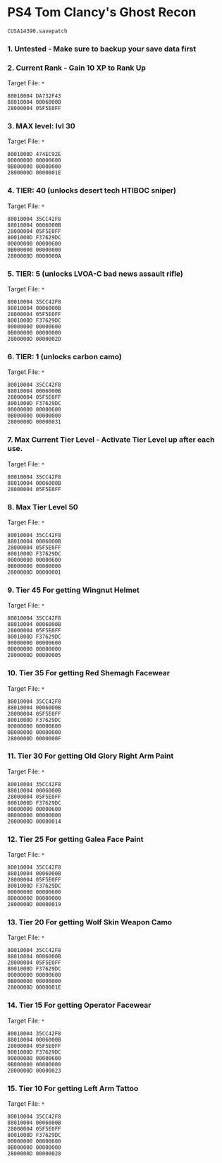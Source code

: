 # PS4 Tom Clancy's Ghost Recon

`CUSA14390.savepatch`

### 1. Untested - Make sure to backup your save data first
### 2. Current Rank - Gain 10 XP to Rank Up

Target File: `*`

```
80010004 DA732F43
88010004 0006000B
28000004 05F5E0FF
```

### 3. MAX level: lvl 30

Target File: `*`

```
8001000D 474EC92E
00000000 00000600
0B000000 00000000
2800000D 0000001E
```

### 4. TIER: 40 (unlocks desert tech HTIBOC sniper)

Target File: `*`

```
80010004 35CC42F8
88010004 0006000B
28000004 05F5E0FF
8001000D F37629DC
00000000 00000600
0B000000 00000000
2800000D 0000000A
```

### 5. TIER: 5  (unlocks LVOA-C bad news assault rifle)

Target File: `*`

```
80010004 35CC42F8
88010004 0006000B
28000004 05F5E0FF
8001000D F37629DC
00000000 00000600
0B000000 00000000
2800000D 0000002D
```

### 6. TIER: 1 (unlocks carbon camo)

Target File: `*`

```
80010004 35CC42F8
88010004 0006000B
28000004 05F5E0FF
8001000D F37629DC
00000000 00000600
0B000000 00000000
2800000D 00000031
```

### 7. Max Current Tier Level - Activate Tier Level up after each use.

Target File: `*`

```
80010004 35CC42F8
88010004 0006000B
28000004 05F5E0FF
```

### 8. Max Tier Level 50

Target File: `*`

```
80010004 35CC42F8
88010004 0006000B
28000004 05F5E0FF
8001000D F37629DC
00000000 00000600
0B000000 00000000
2800000D 00000001
```

### 9. Tier 45 For getting Wingnut Helmet

Target File: `*`

```
80010004 35CC42F8
88010004 0006000B
28000004 05F5E0FF
8001000D F37629DC
00000000 00000600
0B000000 00000000
2800000D 00000005
```

### 10. Tier 35 For getting Red Shemagh Facewear

Target File: `*`

```
80010004 35CC42F8
88010004 0006000B
28000004 05F5E0FF
8001000D F37629DC
00000000 00000600
0B000000 00000000
2800000D 0000000F
```

### 11. Tier 30 For getting Old Glory Right Arm Paint

Target File: `*`

```
80010004 35CC42F8
88010004 0006000B
28000004 05F5E0FF
8001000D F37629DC
00000000 00000600
0B000000 00000000
2800000D 00000014
```

### 12. Tier 25 For getting Galea Face Paint

Target File: `*`

```
80010004 35CC42F8
88010004 0006000B
28000004 05F5E0FF
8001000D F37629DC
00000000 00000600
0B000000 00000000
2800000D 00000019
```

### 13. Tier 20 For getting Wolf Skin Weapon Camo

Target File: `*`

```
80010004 35CC42F8
88010004 0006000B
28000004 05F5E0FF
8001000D F37629DC
00000000 00000600
0B000000 00000000
2800000D 0000001E
```

### 14. Tier 15 For getting Operator Facewear

Target File: `*`

```
80010004 35CC42F8
88010004 0006000B
28000004 05F5E0FF
8001000D F37629DC
00000000 00000600
0B000000 00000000
2800000D 00000023
```

### 15. Tier 10 For getting Left Arm Tattoo

Target File: `*`

```
80010004 35CC42F8
88010004 0006000B
28000004 05F5E0FF
8001000D F37629DC
00000000 00000600
0B000000 00000000
2800000D 00000028
```

